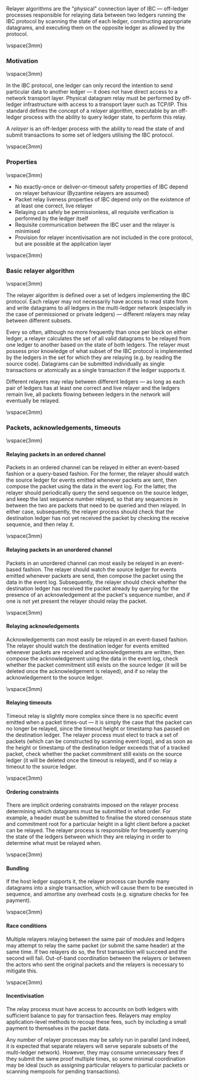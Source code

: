 Relayer algorithms are the "physical" connection layer of IBC — off-ledger processes responsible for relaying data between two ledgers running the IBC protocol by scanning the state of each ledger, constructing appropriate datagrams, and executing them on the opposite ledger as allowed by the protocol.

\vspace{3mm}

### Motivation

\vspace{3mm}

In the IBC protocol, one ledger can only record the intention to send particular data to another ledger — it does not have direct access to a network transport layer. Physical datagram relay must be performed by off-ledger infrastructure with access to a transport layer such as TCP/IP. This standard defines the concept of a *relayer* algorithm, executable by an off-ledger process with the ability to query ledger state, to perform this relay. 

A *relayer* is an off-ledger process with the ability to read the state of and submit transactions to some set of ledgers utilising the IBC protocol.

\vspace{3mm}

### Properties

\vspace{3mm}

- No exactly-once or deliver-or-timeout safety properties of IBC depend on relayer behaviour (Byzantine relayers are assumed)
- Packet relay liveness properties of IBC depend only on the existence of at least one correct, live relayer
- Relaying can safely be permissionless, all requisite verification is performed by the ledger itself
- Requisite communication between the IBC user and the relayer is minimised
- Provision for relayer incentivisation are not included in the core protocol, but are possible at the application layer

\vspace{3mm}

### Basic relayer algorithm

\vspace{3mm}

The relayer algorithm is defined over a set of ledgers implementing the IBC protocol. Each relayer may not necessarily have access to read state from and write datagrams to all ledgers in the multi-ledger network (especially in the case of permissioned or private ledgers) — different relayers may relay between different subsets.

Every so often, although no more frequently than once per block on either ledger, a relayer calculates the set of all valid datagrams to be relayed from one ledger to another based on the state of both ledgers. The relayer must possess prior knowledge of what subset of the IBC protocol is implemented by the ledgers in the set for which they are relaying (e.g. by reading the source code). Datagrams can be submitted individually as single transactions or atomically as a single transaction if the ledger supports it. 

Different relayers may relay between different ledgers — as long as each pair of ledgers has at least one correct and live relayer and the ledgers remain live, all packets flowing between ledgers in the network will eventually be relayed.

\vspace{3mm}

### Packets, acknowledgements, timeouts

\vspace{3mm}

#### Relaying packets in an ordered channel

Packets in an ordered channel can be relayed in either an event-based fashion or a query-based fashion.
For the former, the relayer should watch the source ledger for events emitted whenever packets are sent,
then compose the packet using the data in the event log. For the latter, the relayer should periodically
query the send sequence on the source ledger, and keep the last sequence number relayed, so that any sequences
in between the two are packets that need to be queried and then relayed. In either case, subsequently, the relayer process
should check that the destination ledger has not yet received the packet by checking the receive sequence, and then relay it.

\vspace{3mm}

#### Relaying packets in an unordered channel

Packets in an unordered channel can most easily be relayed in an event-based fashion.
The relayer should watch the source ledger for events emitted whenever packets
are send, then compose the packet using the data in the event log. Subsequently,
the relayer should check whether the destination ledger has received the packet
already by querying for the presence of an acknowledgement at the packet's sequence
number, and if one is not yet present the relayer should relay the packet.

\vspace{3mm}

#### Relaying acknowledgements

Acknowledgements can most easily be relayed in an event-based fashion. The relayer should
watch the destination ledger for events emitted whenever packets are received and acknowledgements
are written, then compose the acknowledgement using the data in the event log,
check whether the packet commitment still exists on the source ledger (it will be
deleted once the acknowledgement is relayed), and if so relay the acknowledgement to
the source ledger.

\vspace{3mm}

#### Relaying timeouts

Timeout relay is slightly more complex since there is no specific event emitted when
a packet times-out — it is simply the case that the packet can no longer be relayed,
since the timeout height or timestamp has passed on the destination ledger. The relayer
process must elect to track a set of packets (which can be constructed by scanning event logs),
and as soon as the height or timestamp of the destination ledger exceeds that of a tracked
packet, check whether the packet commitment still exists on the source ledger (it will
be deleted once the timeout is relayed), and if so relay a timeout to the source ledger.

\vspace{3mm}

#### Ordering constraints

There are implicit ordering constraints imposed on the relayer process determining which datagrams must be submitted in what order. For example, a header must be submitted to finalise the stored consensus state and commitment root for a particular height in a light client before a packet can be relayed. The relayer process is responsible for frequently querying the state of the ledgers between which they are relaying in order to determine what must be relayed when.

\vspace{3mm}

#### Bundling

If the host ledger supports it, the relayer process can bundle many datagrams into a single transaction, which will cause them to be executed in sequence, and amortise any overhead costs (e.g. signature checks for fee payment).

\vspace{3mm}

#### Race conditions

Multiple relayers relaying between the same pair of modules and ledgers may attempt to relay the same packet (or submit the same header) at the same time. If two relayers do so, the first transaction will succeed and the second will fail. Out-of-band coordination between the relayers or between the actors who sent the original packets and the relayers is necessary to mitigate this.

\vspace{3mm}

#### Incentivisation

The relay process must have access to accounts on both ledgers with sufficient balance to pay for transaction fees. Relayers may employ application-level methods to recoup these fees, such by including a small payment to themselves in the packet data.

Any number of relayer processes may be safely run in parallel (and indeed, it is expected that separate relayers will serve separate subsets of the multi-ledger network). However, they may consume unnecessary fees if they submit the same proof multiple times, so some minimal coordination may be ideal (such as assigning particular relayers to particular packets or scanning mempools for pending transactions).
